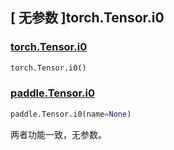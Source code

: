 ## [ 无参数 ]torch.Tensor.i0

### [torch.Tensor.i0](https://pytorch.org/docs/stable/generated/torch.Tensor.i0.html?highlight=i0#torch.Tensor.i0)

```python
torch.Tensor.i0()
```

### [paddle.Tensor.i0](https://www.paddlepaddle.org.cn/documentation/docs/zh/develop/api/paddle/Tensor_cn.html#i0-x-name-none)

```python
paddle.Tensor.i0(name=None)
```

两者功能一致，无参数。
